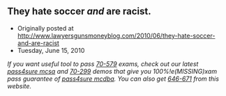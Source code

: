 ## They hate soccer <em>and</em> are racist.

 * Originally posted at http://www.lawyersgunsmoneyblog.com/2010/06/they-hate-soccer-and-are-racist
 * Tuesday, June 15, 2010

_If you want useful tool to pass [70-579](http://www.pass4sures.us/70-579-test.html) exams, check out our latest [pass4sure mcsa](http://www.pass4sures.biz/MCSA-2008-dumps.html) and [70-299](http://www.pass4sures.me/70-299-testking.html) demos that give you 100%!e(MISSING)xam pass guarantee of [pass4sure mcdba](http://www.thepass4sure.info/MCDBA-tutorials.html). You can also get [646-671](http://www.certkiller.com/exam-646-671.htm) from this website._